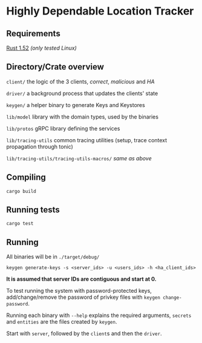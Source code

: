 # Highly Dependable Location Tracker

## Requirements
[Rust 1.52](https://www.rust-lang.org/learn/get-started)
*(only tested Linux)*

## Directory/Crate overview
`client/` the logic of the 3 clients, *correct*, *malicious* and *HA*

`driver/` a background process that updates the clients' state

`keygen/` a helper binary to generate Keys and Keystores

`lib/model` library with the domain types, used by the binaries

`lib/protos` gRPC library defining the services

`lib/tracing-utils` common tracing utilities (setup, trace context propagation through tonic)

`lib/tracing-utils/tracing-utils-macros/` *same as above*

## Compiling

`cargo build`

## Running tests

`cargo test`

## Running

All binaries will be in `./target/debug/`

`keygen generate-keys -s <server_ids> -u <users_ids> -h <ha_client_ids>`

**It is assumed that server IDs are contiguous and start at 0.**

To test running the system with password-protected keys, add/change/remove the password of privkey files with `keygen change-password`.

Running each binary with `--help` explains the required arguments, `secrets` and `entities`
are the files created by `keygen`.


Start with `server`, followed by the `client`s and then the `driver`.
